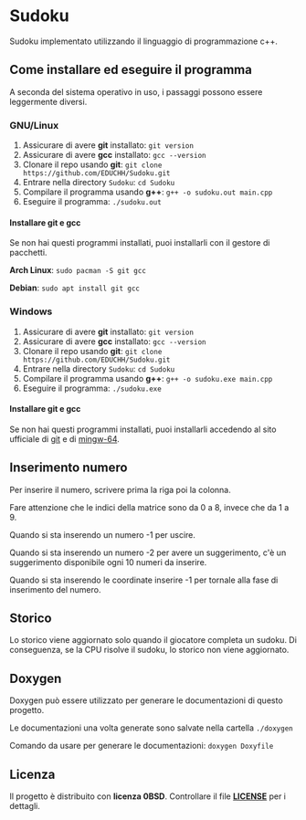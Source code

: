 # Sudoku
Sudoku implementato utilizzando il linguaggio di programmazione c++.

## Come installare ed eseguire il programma
A seconda del sistema operativo in uso, i passaggi possono essere leggermente diversi.

### GNU/Linux
1. Assicurare di avere **git** installato: `git version`
2. Assicurare di avere **gcc** installato: `gcc --version` 
3. Clonare il repo usando **git**: `git clone https://github.com/EDUCHH/Sudoku.git`
4. Entrare nella directory `Sudoku`: `cd Sudoku`
5. Compilare il programma usando **g++**: `g++ -o sudoku.out main.cpp`
6. Eseguire il programma: `./sudoku.out`

#### Installare git e gcc
Se non hai questi programmi installati, puoi installarli con il gestore di pacchetti.

**Arch Linux**: `sudo pacman -S git gcc`

**Debian**: `sudo apt install git gcc`

### Windows
1. Assicurare di avere **git** installato: `git version`
2. Assicurare di avere **gcc** installato: `gcc --version` 
3. Clonare il repo usando **git**: `git clone https://github.com/EDUCHH/Sudoku.git`
4. Entrare nella directory `Sudoku`: `cd Sudoku`
5. Compilare il programma usando **g++**: `g++ -o sudoku.exe main.cpp`
6. Eseguire il programma: `./sudoku.exe`

#### Installare git e gcc
Se non hai questi programmi installati, puoi installarli accedendo al sito ufficiale di [git](https://git-scm.com/) e di [mingw-64](https://www.mingw-w64.org/).

## Inserimento numero
Per inserire il numero, scrivere prima la riga poi la colonna.

Fare attenzione che le indici della matrice sono da 0 a 8, invece che da 1 a 9.

Quando si sta inserendo un numero -1 per uscire.

Quando si sta inserendo un numero -2 per avere un suggerimento, c'è un suggerimento disponibile ogni 10 numeri da inserire.

Quando si sta inserendo le coordinate inserire -1 per tornale alla fase di inserimento del numero.

## Storico
Lo storico viene aggiornato solo quando il giocatore completa un sudoku. Di conseguenza, se la CPU risolve il sudoku, lo storico non viene aggiornato.

## Doxygen
Doxygen può essere utilizzato per generare le documentazioni di questo progetto.

Le documentazioni una volta generate sono salvate nella cartella `./doxygen`

Comando da usare per generare le documentazioni: `doxygen Doxyfile`

## Licenza
Il progetto è distribuito con **licenza 0BSD**. Controllare il file **[LICENSE](LICENSE)** per i dettagli.
